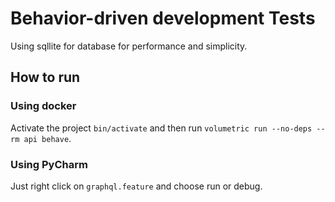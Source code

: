 # Behavior-driven development Tests

Using sqllite for database for performance and simplicity.

## How to run 

### Using docker

Activate the project ```bin/activate``` and then run ```volumetric run --no-deps --rm api behave```.

### Using PyCharm

Just right click on ```graphql.feature``` and choose run or debug. 